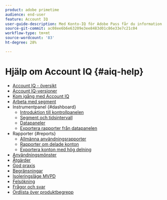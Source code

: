```yaml
---
product: adobe primetime
audience: end-user
feature: Account IQ
user-guide-description: Med Konto-IQ för Adobe Pass får du information om IQ-komponenterna för kontot och vägledning genom användarresor för användning av de olika komponenterna.
source-git-commit: ac08ee6b6e63209e3ee8483d01c86e33e7c21c04
workflow-type: tm+mt
source-wordcount: '83'
ht-degree: 28%

---
```


# Hjälp om Account IQ {#aiq-help}

+ [Account IQ - översikt](/help/accountiq/home.md)
+ [Account IQ-versioner](/help/accountiq/versions-aiq.md)
+ [Kom igång med Account IQ](/help/accountiq/get-started.md)
+ [Arbeta med segment](/help/accountiq/work-with-segments.md)
+ Instrumentpanel {#dashboard}
   + [Introduktion till kontrollpanelen](/help/accountiq/introduction-dashboard.md)
   + [Segment och tidsintervall](/help/accountiq/segments-timeinterval.md)
   + [Datapaneler](/help/accountiq/data-panels.md)
   + [Exportera rapporter från datapanelen](/help/accountiq/export-reports.md)
+ Rapporter {#reports}
   + [Allmänna användningsrapporter](/help/accountiq/general-usage-reports.md)
   + [Rapporter om delade konton](/help/accountiq/shared-acc-reports.md)
   + [Exportera konton med hög delning](/help/accountiq/export-acc-information.md)
+ [Användningsmönster](/help/accountiq/usage-patterns.md)
+ [Åtgärder](/help/accountiq/operations.md)
+ [God praxis](/help/accountiq/best-practices.md)
+ [Begränsningar](/help/accountiq/limitations.md)
+ [Isoleringsläge MVPD](/help/accountiq/isolation-mode.md)
+ [Felsökning](/help/accountiq/troubleshoot.md)
+ [Frågor och svar](/help/accountiq/faq.md)
+ [Ordlista över produktbegrepp](/help/accountiq/product-concepts.md)
